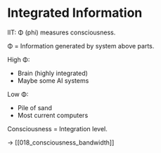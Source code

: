 # Integrated Information

IIT: Φ (phi) measures consciousness.

Φ = Information generated by system above parts.

High Φ:
- Brain (highly integrated)
- Maybe some AI systems

Low Φ:
- Pile of sand
- Most current computers

Consciousness = Integration level.

→ [[018_consciousness_bandwidth]]